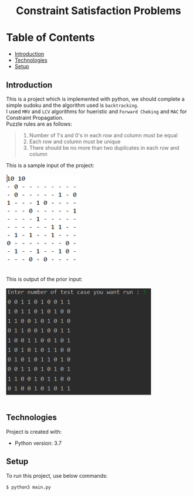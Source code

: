 # <p align="center">Constraint Satisfaction Problems</p> 

# Table of Contents
- [Introduction](https://github.com/mohammadtavakoli78/Artificial-Intelligence/tree/master/Project%203%20(Constraint%20Satisfaction%20Problems)#introduction)
- [Technologies](https://github.com/mohammadtavakoli78/Artificial-Intelligence/tree/master/Project%203%20(Constraint%20Satisfaction%20Problems)#technologies)
- [Setup](https://github.com/mohammadtavakoli78/Artificial-Intelligence/tree/master/Project%203%20(Constraint%20Satisfaction%20Problems)#setup)

## Introduction
This is a project which is implemented with python, we should complete a simple sudoku and the algorithm used is ```backtracking```.<br>
I used ```MRV``` and ```LCV``` algorithms for hueristic and ```Forward Cheking``` and ```MAC``` for Constraint Propagation.<br>
Puzzle rules are as follows:
> 1. Number of 1's and 0's in each row and column must be equal
> 2. Each row and column must be unique
> 3. There should be no more than two duplicates in each row and column


This is a sample input of the project:<br><br>
![](https://github.com/mohammadtavakoli78/Artificial-Intelligence/blob/master/Project%203%20(Constraint%20Satisfaction%20Problems)/input.PNG)<br><br>


This is output of the prior input:<br><br>
![](https://github.com/mohammadtavakoli78/Artificial-Intelligence/blob/master/Project%203%20(Constraint%20Satisfaction%20Problems)/output.PNG)<br><br>

## Technologies
Project is created with:
* Python version: 3.7

## Setup
To run this project, use below commands:
```
$ python3 main.py
```
